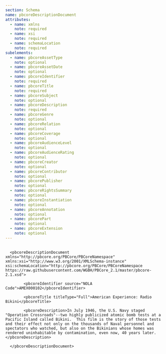 ```yaml
---
section: Schema
name: pbcoreDescriptionDocument
attributes:
  - name: xmlns
    note: required
  - name: xsi
    note: required
  - name: schemaLocation
    note: required
subelements:
  - name: pbcoreAssetType
    note: optional
  - name: pbcoreAssetDate
    note: optional
  - name: pbcoreIdentifier
    note: required
  - name: pbcoreTitle
    note: required
  - name: pbcoreSubject
    note: optional
  - name: pbcoreDescription
    note: required
  - name: pbcoreGenre
    note: optional
  - name: pbcoreRelation
    note: optional
  - name: pbcoreCoverage
    note: optional
  - name: pbcoreAudienceLevel
    note: optional
  - name: pbcoreAudienceRating
    note: optional
  - name: pbcoreCreator
    note: optional
  - name: pbcoreContributor
    note: optional
  - name: pbcorePublisher
    note: optional
  - name: pbcoreRightsSummary
    note: optional
  - name: pbcoreInstantiation
    note: optional
  - name: pbcoreAnnotation
    note: optional
  - name: pbcorePart
    note: optional
  - name: pbcoreExtension
    note: optional
---
```

<pre>
  <code>
  &lt;pbcoreDescriptionDocument xmlns=&quot;http://pbcore.org/PBCore/PBCoreNamespace&quot; xmlns:xsi=&quot;http://www.w3.org/2001/XMLSchema-instance&quot; xsi:schemaLocation=&quot;http://pbcore.org/PBCore/PBCoreNamespace https://raw.githubusercontent.com/WGBH/PBCore_2.1/master/pbcore-2.1.xsd&quot;&gt;<br>
        &lt;pbcoreIdentifier source=&quot;NOLA Code&quot;&gt;AMEX000102&lt;/pbcoreIdentifier&gt;<br>
        &lt;pbcoreTitle titleType=&quot;Full&quot;&gt;American Experience: Radio Bikini&lt;/pbcoreTitle&gt;<br>
        &lt;pbcoreDescription&gt;In July 1946, the U.S. Navy staged &quot;Operation Crossroads&quot;--two highly publicized atomic bomb tests at a Pacific Island called Bikini.  This film is the story of those tests and their effect not only on the thousands of Naval personnel and spectators who watched, but also on the Bikinians whose homes was rendered uninhabitable by contamination, even now, 40 years later.&lt;/pbcoreDescription&gt;<br>
  &lt;/pbcoreDescriptionDocument&gt;<br>
  </code>
</pre>
